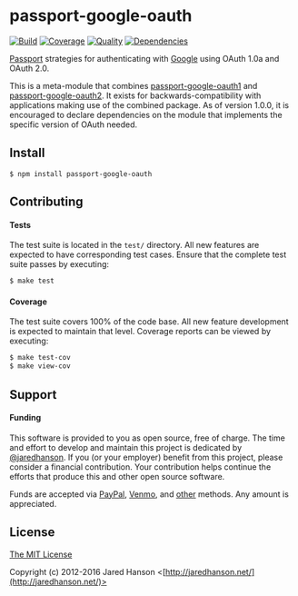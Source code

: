 # passport-google-oauth

[![Build](https://img.shields.io/travis/jaredhanson/passport-google-oauth.svg)](https://travis-ci.org/jaredhanson/passport-google-oauth)
[![Coverage](https://img.shields.io/coveralls/jaredhanson/passport-google-oauth.svg)](https://coveralls.io/r/jaredhanson/passport-google-oauth)
[![Quality](https://img.shields.io/codeclimate/github/jaredhanson/passport-google-oauth.svg?label=quality)](https://codeclimate.com/github/jaredhanson/passport-google-oauth)
[![Dependencies](https://img.shields.io/david/jaredhanson/passport-google-oauth.svg)](https://david-dm.org/jaredhanson/passport-google-oauth)


[Passport](http://passportjs.org/) strategies for authenticating with [Google](http://www.google.com/)
using OAuth 1.0a and OAuth 2.0.

This is a meta-module that combines [passport-google-oauth1](https://github.com/jaredhanson/passport-google-oauth1)
and [passport-google-oauth2](https://github.com/jaredhanson/passport-google-oauth2).
It exists for backwards-compatibility with applications making use of the
combined package.  As of version 1.0.0, it is encouraged to declare dependencies
on the module that implements the specific version of OAuth needed.

## Install

    $ npm install passport-google-oauth

## Contributing

#### Tests

The test suite is located in the `test/` directory.  All new features are
expected to have corresponding test cases.  Ensure that the complete test suite
passes by executing:

```bash
$ make test
```

#### Coverage

The test suite covers 100% of the code base.  All new feature development is
expected to maintain that level.  Coverage reports can be viewed by executing:

```bash
$ make test-cov
$ make view-cov
```

## Support

#### Funding

This software is provided to you as open source, free of charge.  The time and
effort to develop and maintain this project is dedicated by [@jaredhanson](https://github.com/jaredhanson).
If you (or your employer) benefit from this project, please consider a financial
contribution.  Your contribution helps continue the efforts that produce this
and other open source software.

Funds are accepted via [PayPal](https://paypal.me/jaredhanson), [Venmo](https://venmo.com/jaredhanson),
and [other](http://jaredhanson.net/pay) methods.  Any amount is appreciated.

## License

[The MIT License](http://opensource.org/licenses/MIT)

Copyright (c) 2012-2016 Jared Hanson <[http://jaredhanson.net/](http://jaredhanson.net/)>
